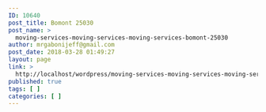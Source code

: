 ```yaml
---
ID: 10640
post_title: Bomont 25030
post_name: >
  moving-services-moving-services-moving-services-bomont-25030
author: mrgabonijeff@gmail.com
post_date: 2018-03-28 01:49:27
layout: page
link: >
  http://localhost/wordpress/moving-services-moving-services-moving-services-bomont-25030/
published: true
tags: [ ]
categories: [ ]
---
```

